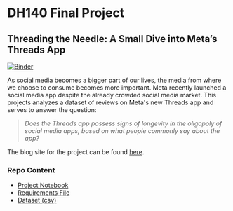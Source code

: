 # DH140 Final Project
## Threading the Needle: A Small Dive into Meta’s Threads App
[![Binder](https://mybinder.org/badge_logo.svg)](https://mybinder.org/v2/gh/choucurtis987/dh140_final_project/main)

As social media becomes a bigger part of our lives, the media from where we choose to consume becomes more important. Meta recently launched a social media app despite the already crowded social media market. This projects analyzes a dataset of reviews on Meta's new Threads app and serves to answer the question: 

> *Does the Threads app possess signs of longevity in the oligopoly of social media apps, based on what people commonly say about the app?*

The blog site for the project can be found [here](https://choucurtis987.github.io/dh140_blog/).

### Repo Content
- [Project Notebook](final_project_notebook.ipynb)
- [Requirements File](requirement.txt)
- [Dataset (csv)](threads_reviews.csv)

